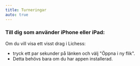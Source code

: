 ```yaml
---
title: Turneringar
auto: true
---
```


### Till dig som använder iPhone eller iPad:

Om du vill visa ett visst drag i Lichess:
* tryck ett par sekunder på länken och välj "Öppna i ny flik". 
* Detta behövs bara om du har appen installerad.


